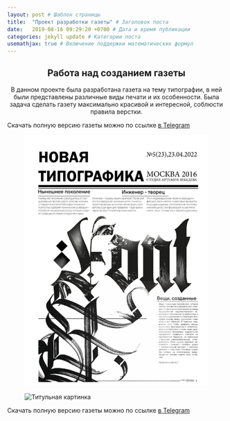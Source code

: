 ```yaml
---
layout: post # Шаблон страницы
title:  "Проект разработки газеты" # Заголовок поста
date:   2019-08-16 09:29:20 +0700 # Дата и время публикации
categories: jekyll update # Категории поста
usemathjax: true # Включение поддержки математических формул
---
```



<div style="text-align: center;">
<h2>Работа над созданием газеты</h2>

<p>В данном проекте была разработана газета на тему типографии, в ней были представлены различные виды печати и их особенности. Была задача сделать газету максимально красивой и интересной, соблюсти правила верстки.</p>
</div>
Скачать полную версию газеты можно по ссылке <a href="https://t.me/pavel_tarkhov/95" target="_blank">в Telegram</a>
<figure>
<img src="/assets\img\gazeta/2-01.png" alt="Титульная картинка" class="zoomable" onclick="openModal(this)">
</figure>
<figure>
<img src="/assets\img\gazeta/1.png" alt="Титульная картинка" class="zoomable" onclick="openModal(this)">
</figure>
Скачать полную версию газеты можно по ссылке <a href="https://t.me/pavel_tarkhov/95" target="_blank">в Telegram</a>

<!-- Модальное окно для увеличенного изображения -->
<div id="imageModal" class="modal">
  <span class="close" onclick="closeModal()">&times;</span>
  <img class="modal-content" id="modalImage">
</div>

<style>
.modal {
  display: none;
  position: fixed;
  z-index: 999;
  padding-top: 50px;
  left: 0;
  top: 0;
  width: 100%;
  height: 100%;
  background-color: rgba(0,0,0,0.9);
  cursor: pointer;
}

.modal-content {
  margin: auto;
  display: block;
  max-width: 90%;
  max-height: 90vh;
}

.close {
  position: fixed;
  left: 50%;
  transform: translateX(-50%);
  bottom: 20px;
  color: #f1f1f1;
  font-size: 40px;
  font-weight: bold;
  cursor: pointer;
}

@media screen and (min-width: 768px) {
  .close {
    position: absolute;
    left: auto;
    right: 35px;
    top: 15px;
    bottom: auto;
    transform: none;
  }
}

.zoomable {
  cursor: pointer;
}
</style>

<script>
function openModal(img) {
  var modal = document.getElementById("imageModal");
  var modalImg = document.getElementById("modalImage");
  modal.style.display = "block";
  modalImg.src = img.src;
  
  modal.onclick = function(e) {
    if (e.target === modal || e.target === modalImg) {
      closeModal();
    }
  }
}

function closeModal() {
  document.getElementById("imageModal").style.display = "none";
}
</script>

<div class="project-description">
</div>
